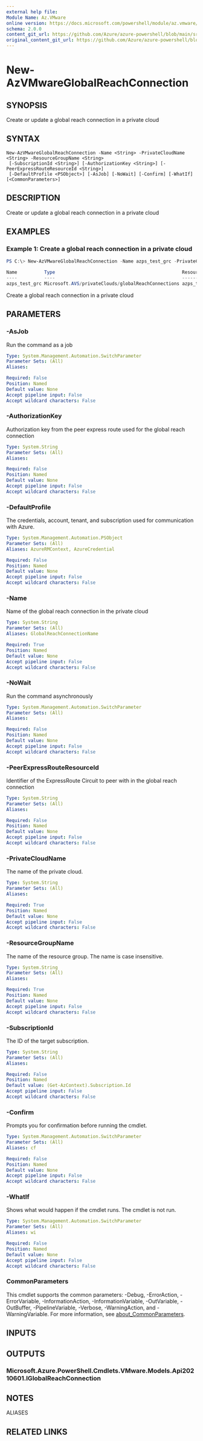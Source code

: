 ```yaml
---
external help file: 
Module Name: Az.VMware
online version: https://docs.microsoft.com/powershell/module/az.vmware/new-azvmwareglobalreachconnection
schema: 2.0.0
content_git_url: https://github.com/Azure/azure-powershell/blob/main/src/VMware/help/New-AzVMwareGlobalReachConnection.md
original_content_git_url: https://github.com/Azure/azure-powershell/blob/main/src/VMware/help/New-AzVMwareGlobalReachConnection.md
---
```


# New-AzVMwareGlobalReachConnection

## SYNOPSIS
Create or update a global reach connection in a private cloud

## SYNTAX

```
New-AzVMwareGlobalReachConnection -Name <String> -PrivateCloudName <String> -ResourceGroupName <String>
 [-SubscriptionId <String>] [-AuthorizationKey <String>] [-PeerExpressRouteResourceId <String>]
 [-DefaultProfile <PSObject>] [-AsJob] [-NoWait] [-Confirm] [-WhatIf] [<CommonParameters>]
```

## DESCRIPTION
Create or update a global reach connection in a private cloud

## EXAMPLES

### Example 1: Create a global reach connection in a private cloud
```powershell
PS C:\> New-AzVMwareGlobalReachConnection -Name azps_test_grc -PrivateCloudName azps_test_cloud -ResourceGroupName azps_test_group -AuthorizationKey "df530ffb-5a57-4437-a3eb-08e4c73ce011" -PeerExpressRouteResourceId "/subscriptions/xxxxxxxx-xxxx-xxxx-xxxx-xxxxxxxxxxxx/resourceGroups/tnt16-cust-mp01-mock01/providers/Microsoft.Network/expressRouteCircuits/tnt16-cust-mp01-mock01-er"

Name          Type                                               ResourceGroupName
----          ----                                               -----------------
azps_test_grc Microsoft.AVS/privateClouds/globalReachConnections azps_test_group
```

Create a global reach connection in a private cloud

## PARAMETERS

### -AsJob
Run the command as a job

```yaml
Type: System.Management.Automation.SwitchParameter
Parameter Sets: (All)
Aliases:

Required: False
Position: Named
Default value: None
Accept pipeline input: False
Accept wildcard characters: False
```

### -AuthorizationKey
Authorization key from the peer express route used for the global reach connection

```yaml
Type: System.String
Parameter Sets: (All)
Aliases:

Required: False
Position: Named
Default value: None
Accept pipeline input: False
Accept wildcard characters: False
```

### -DefaultProfile
The credentials, account, tenant, and subscription used for communication with Azure.

```yaml
Type: System.Management.Automation.PSObject
Parameter Sets: (All)
Aliases: AzureRMContext, AzureCredential

Required: False
Position: Named
Default value: None
Accept pipeline input: False
Accept wildcard characters: False
```

### -Name
Name of the global reach connection in the private cloud

```yaml
Type: System.String
Parameter Sets: (All)
Aliases: GlobalReachConnectionName

Required: True
Position: Named
Default value: None
Accept pipeline input: False
Accept wildcard characters: False
```

### -NoWait
Run the command asynchronously

```yaml
Type: System.Management.Automation.SwitchParameter
Parameter Sets: (All)
Aliases:

Required: False
Position: Named
Default value: None
Accept pipeline input: False
Accept wildcard characters: False
```

### -PeerExpressRouteResourceId
Identifier of the ExpressRoute Circuit to peer with in the global reach connection

```yaml
Type: System.String
Parameter Sets: (All)
Aliases:

Required: False
Position: Named
Default value: None
Accept pipeline input: False
Accept wildcard characters: False
```

### -PrivateCloudName
The name of the private cloud.

```yaml
Type: System.String
Parameter Sets: (All)
Aliases:

Required: True
Position: Named
Default value: None
Accept pipeline input: False
Accept wildcard characters: False
```

### -ResourceGroupName
The name of the resource group.
The name is case insensitive.

```yaml
Type: System.String
Parameter Sets: (All)
Aliases:

Required: True
Position: Named
Default value: None
Accept pipeline input: False
Accept wildcard characters: False
```

### -SubscriptionId
The ID of the target subscription.

```yaml
Type: System.String
Parameter Sets: (All)
Aliases:

Required: False
Position: Named
Default value: (Get-AzContext).Subscription.Id
Accept pipeline input: False
Accept wildcard characters: False
```

### -Confirm
Prompts you for confirmation before running the cmdlet.

```yaml
Type: System.Management.Automation.SwitchParameter
Parameter Sets: (All)
Aliases: cf

Required: False
Position: Named
Default value: None
Accept pipeline input: False
Accept wildcard characters: False
```

### -WhatIf
Shows what would happen if the cmdlet runs.
The cmdlet is not run.

```yaml
Type: System.Management.Automation.SwitchParameter
Parameter Sets: (All)
Aliases: wi

Required: False
Position: Named
Default value: None
Accept pipeline input: False
Accept wildcard characters: False
```

### CommonParameters
This cmdlet supports the common parameters: -Debug, -ErrorAction, -ErrorVariable, -InformationAction, -InformationVariable, -OutVariable, -OutBuffer, -PipelineVariable, -Verbose, -WarningAction, and -WarningVariable. For more information, see [about_CommonParameters](http://go.microsoft.com/fwlink/?LinkID=113216).

## INPUTS

## OUTPUTS

### Microsoft.Azure.PowerShell.Cmdlets.VMware.Models.Api20210601.IGlobalReachConnection

## NOTES

ALIASES

## RELATED LINKS


